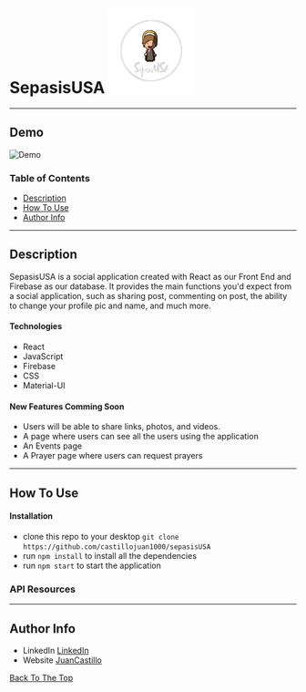 # SepasisUSA   ![Project Image](src/photos/sepasis1.png)


 

 ---

 ## Demo
 ![Demo](sepasis.gif)

 ### Table of Contents

- [Description](#description)
- [How To Use](#how-to-use)
- [Author Info](#author-info)

---

## Description

SepasisUSA is a social application created with React as our Front End and Firebase as our database. It provides the main functions you'd expect from a social application, such as sharing post, commenting on post, the ability to change your profile pic and name, and much more. 

#### Technologies

- React 
- JavaScript 
- Firebase
- CSS 
- Material-UI

#### New Features Comming Soon
- Users will be able to share links, photos, and videos.
- A page where users can see all the users using the application
- An Events page 
- A Prayer page where users can request prayers

---

## How To Use

#### Installation 

- clone this repo to your desktop `git clone https://github.com/castillojuan1000/sepasisUSA`
- run `npm install` to install all the dependencies
- run `npm start` to start the application

### API Resources 

--- 

## Author Info
 - LinkedIn [LinkedIn](https://www.linkedin.com/in/juan-m-castillo-355403186/)
 - Website [JuanCastillo](https://juancastillo.dev/)

 [Back To The Top](#sepasisUSA)